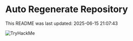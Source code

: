 # Auto Regenerate Repository

This README was last updated: 2025-06-15 21:07:43

 ![TryHackMe](https://tryhackme.com/badge/533634)